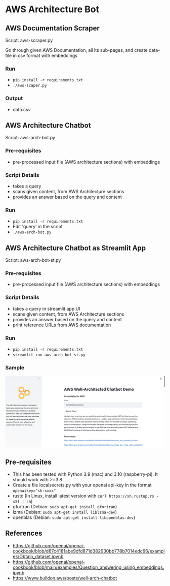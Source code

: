 # AWS Architecture Bot
## AWS Documentation Scraper
Script: aws-scraper.py

Go through given AWS Documentation, all its sub-pages, and create data-file in csv format with embeddings

### Run
- ```pip install -r requirements.txt```
- ```./aws-scaper.py```

### Output
- data.csv

## AWS Architecture Chatbot
Script: aws-arch-bot.py

### Pre-requisites
- pre-processed input file (AWS architecture sections) with embeddings

### Script Details 
- takes a query
- scans given content, from AWS Architecture sections
- provides an answer based on the query and content

### Run
- ```pip install -r requirements.txt```
- Edit 'query' in the script
- ```./aws-arch-bot.py```

## AWS Architecture Chatbot as Streamlit App
Script: aws-arch-bot-st.py

### Pre-requisites
- pre-processed input file (AWS architecture sections) with embeddings

### Script Details
- takes a query in streamlit app UI
- scans given content, from AWS Architecture sections
- provides an answer based on the query and content
- print reference URLs from AWS documentation

### Run
- ```pip install -r requirements.txt```
- ```streamlit run aws-arch-bot-st.py```

### Sample

![plot](./image-aws-arch-bot-st.png)

## Pre-requisites
- This has been tested with Python 3.9 (mac) and 3.10 (raspberry-pi). It should work with >=3.8
- Create a file localsecrets.py with your openai api-key in the format
```openaikey="sk-xxxx"```
- rustc (In Linux, install latest version with ```curl https://sh.rustup.rs -sSf | sh```)
- gfortran (Debian: ```sudo apt-get install gfortran```)
- lzma (Debian: ```sudo apt-get install liblzma-dev```)
- openblas (Debian: ```sudo apt-get install libopenblas-dev```)

## References
- https://github.com/openai/openai-cookbook/blob/d67c4181abe9dfd871d382930bb778b7014edc66/examples/Obtain_dataset.ipynb
- https://github.com/openai/openai-cookbook/blob/main/examples/Question_answering_using_embeddings.ipynb
- https://www.buildon.aws/posts/well-arch-chatbot
